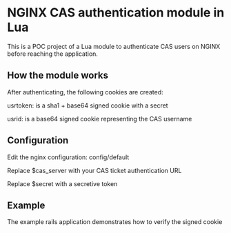 # NGINX CAS authentication module in Lua
This is a POC project of a Lua module to authenticate CAS users on NGINX before reaching the application.

## How the module works
After authenticating, the following cookies are created:

usrtoken: is a sha1 + base64 signed cookie with a secret

usrid: is a base64 signed cookie representing the CAS username

## Configuration
Edit the nginx configuration: config/default

Replace $cas_server with your CAS ticket authentication URL

Replace $secret with a secretive token

## Example
The example rails application demonstrates how to verify the signed cookie
